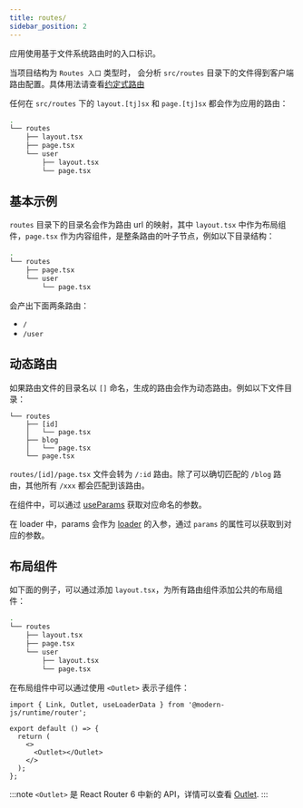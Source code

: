 ```yaml
---
title: routes/
sidebar_position: 2
---
```


应用使用基于文件系统路由时的入口标识。

当项目结构为 `Routes 入口` 类型时， 会分析 `src/routes` 目录下的文件得到客户端路由配置。具体用法请查看[约定式路由](/docs/guides/basic-features/routes)

任何在 `src/routes` 下的 `layout.[tj]sx` 和 `page.[tj]sx` 都会作为应用的路由：

```bash {3}
.
└── routes
    ├── layout.tsx
    ├── page.tsx
    └── user
        ├── layout.tsx
        └── page.tsx
```

## 基本示例

`routes` 目录下的目录名会作为路由 url 的映射，其中 `layout.tsx` 中作为布局组件，`page.tsx` 作为内容组件，是整条路由的叶子节点，例如以下目录结构：

```bash
.
└── routes
    ├── page.tsx
    └── user
        └── page.tsx
```

会产出下面两条路由：

- `/`
- `/user`

## 动态路由

如果路由文件的目录名以 `[]` 命名，生成的路由会作为动态路由。例如以下文件目录：

```
└── routes
    ├── [id]
    │   └── page.tsx
    ├── blog
    │   └── page.tsx
    └── page.tsx
```

`routes/[id]/page.tsx` 文件会转为 `/:id` 路由。除了可以确切匹配的 `/blog` 路由，其他所有 `/xxx` 都会匹配到该路由。

在组件中，可以通过 [useParams](/docs/apis/app/runtime/router/#useparams) 获取对应命名的参数。

在 loader 中，params 会作为 [loader](/docs/guides/basic-features/data-fetch#loader-函数) 的入参，通过 `params` 的属性可以获取到对应的参数。

## 布局组件

如下面的例子，可以通过添加 `layout.tsx`，为所有路由组件添加公共的布局组件：

```bash
.
└── routes
    ├── layout.tsx
    ├── page.tsx
    └── user
        ├── layout.tsx
        └── page.tsx
```

在布局组件中可以通过使用 `<Outlet>` 表示子组件：

```tsx title=routes/layout.tsx
import { Link, Outlet, useLoaderData } from '@modern-js/runtime/router';

export default () => {
  return (
    <>
      <Outlet></Outlet>
    </>
  );
};
```

:::note
`<Outlet>` 是 React Router 6 中新的 API，详情可以查看 [Outlet](https://reactrouter.com/en/main/components/outlet#outlet).
:::
